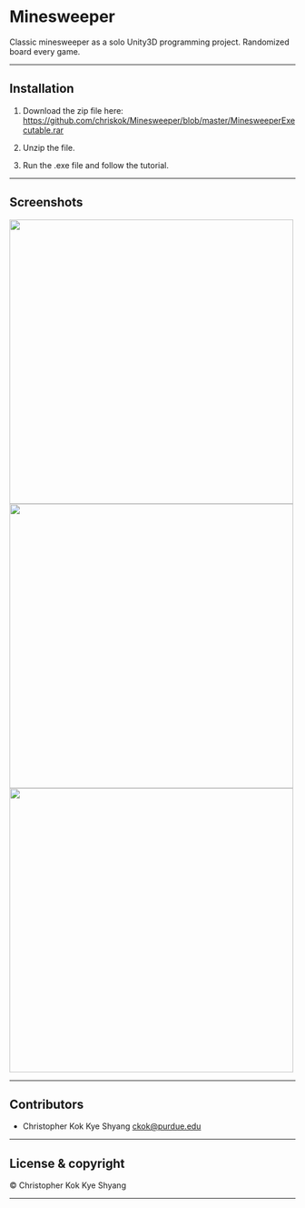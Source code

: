 # Minesweeper
Classic minesweeper as a solo Unity3D programming project. Randomized board every game.

--- 

## Installation 

1. Download the zip file here: https://github.com/chriskok/Minesweeper/blob/master/MinesweeperExecutable.rar

2. Unzip the file. 

3. Run the .exe file and follow the tutorial.

---

## Screenshots

<img src="https://user-images.githubusercontent.com/25407259/29245449-cc37251c-7fa7-11e7-96d2-6a735dc1a723.JPG" width = 500>

<img src="https://user-images.githubusercontent.com/25407259/29245448-cc2b276c-7fa7-11e7-9d12-6ceba5456645.JPG" width = 500>

<img src="https://user-images.githubusercontent.com/25407259/29245450-cc384e24-7fa7-11e7-8282-e20e75b914d3.JPG" width = 500>

---

## Contributors

- Christopher Kok Kye Shyang <ckok@purdue.edu> 

---

## License & copyright

© Christopher Kok Kye Shyang

---



